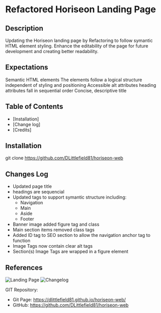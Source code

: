 

# Refactored Horiseon Landing Page

## Description
Updating the Horiseon landing page by Refactoring to follow symantic HTML element styling.
Enhance the editability of the page for future development and creating better readability.



## Expectations
Semantic HTML elements
The elements follow a logical structure independent of styling and positioning
Accessible alt attributes
heading attributes fall in sequential order
Concise, descriptive title


## Table of Contents
- [Installation] 
- [Change log]
- [Credits]

## Installation
git clone https://github.com/DLittlefield81/horiseon-web


## Changes Log
- Updated page title
- headings are sequencial
- Updated tags to support symantic structure including:
    - Navigation
    - Main
    - Aside
    - Footer 
- Banner image added figure tag and class
- Main section items removed class tags
- Added ID tag to SEO section to allow the navigation anchor tag to function
- Image Tags now contain clear alt tags
- Section(s) Image Tags are wrapped in a figure element

## References

![Landing Page](https://github.com/DLittlefield81/horiseon-web/tree/main/assets/images/landing-page.png)
![Changelog](https://github.com/DLittlefield81/horiseon-web/tree/main/assets/images/changelog.png)

GIT Repository:
- Git Page: https://dlittlefield81.github.io/horiseon-web/
- GitHub: https://github.com/DLittlefield81/horiseon-web 
